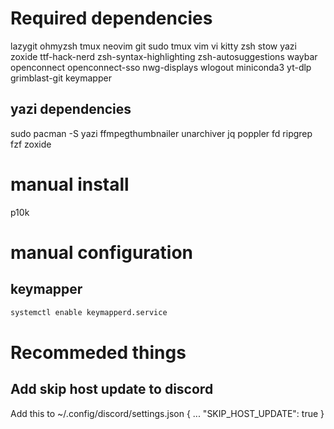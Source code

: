 <!-- TODO: remove some dependencis and make install script instead -->
# Required dependencies
lazygit
ohmyzsh
tmux
neovim
git
sudo
tmux
vim 
vi
kitty
zsh
stow
yazi
zoxide
ttf-hack-nerd
zsh-syntax-highlighting
zsh-autosuggestions
waybar
openconnect
openconnect-sso
nwg-displays <!-- super useful -->
wlogout
miniconda3 <!-- install from website --> 
yt-dlp
grimblast-git
keymapper

## yazi dependencies
sudo pacman -S yazi ffmpegthumbnailer unarchiver jq poppler fd ripgrep fzf zoxide

# manual install
p10k

# manual configuration 
## keymapper 
```bash
systemctl enable keymapperd.service

```
# Recommeded things
## Add skip host update to discord
Add this to ~/.config/discord/settings.json
{
...
  "SKIP_HOST_UPDATE": true
}







